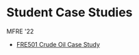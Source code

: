 # Student Case Studies

MFRE '22
  - [FRE501 Crude Oil Case Study](https://raw.githubusercontent.com/mfredata/student-case-studies/main/2021_FRE501_CrudeOilMarketAnalysis.html)
